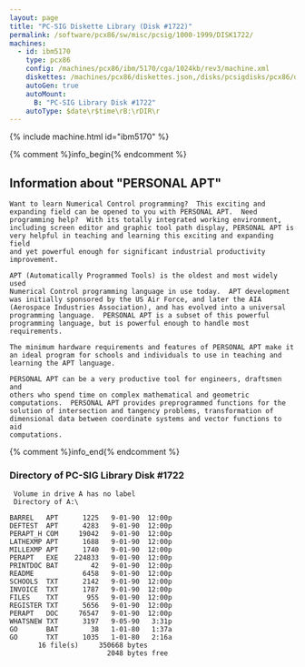 ```yaml
---
layout: page
title: "PC-SIG Diskette Library (Disk #1722)"
permalink: /software/pcx86/sw/misc/pcsig/1000-1999/DISK1722/
machines:
  - id: ibm5170
    type: pcx86
    config: /machines/pcx86/ibm/5170/cga/1024kb/rev3/machine.xml
    diskettes: /machines/pcx86/diskettes.json,/disks/pcsigdisks/pcx86/diskettes.json
    autoGen: true
    autoMount:
      B: "PC-SIG Library Disk #1722"
    autoType: $date\r$time\rB:\rDIR\r
---
```


{% include machine.html id="ibm5170" %}

{% comment %}info_begin{% endcomment %}

## Information about "PERSONAL APT"

    Want to learn Numerical Control programming?  This exciting and
    expanding field can be opened to you with PERSONAL APT.  Need
    programming help?  With its totally integrated working environment,
    including screen editor and graphic tool path display, PERSONAL APT is
    very helpful in teaching and learning this exciting and expanding field
    and yet powerful enough for significant industrial productivity
    improvement.
    
    APT (Automatically Programmed Tools) is the oldest and most widely used
    Numerical Control programming language in use today.  APT development
    was initially sponsored by the US Air Force, and later the AIA
    (Aerospace Industries Association), and has evolved into a universal
    programming language.  PERSONAL APT is a subset of this powerful
    programming language, but is powerful enough to handle most
    requirements.
    
    The minimum hardware requirements and features of PERSONAL APT make it
    an ideal program for schools and individuals to use in teaching and
    learning the APT language.
    
    PERSONAL APT can be a very productive tool for engineers, draftsmen and
    others who spend time on complex mathematical and geometric
    computations.  PERSONAL APT provides preprogrammed functions for the
    solution of intersection and tangency problems, transformation of
    dimensional data between coordinate systems and vector functions to aid
    computations.
{% comment %}info_end{% endcomment %}


### Directory of PC-SIG Library Disk #1722

     Volume in drive A has no label
     Directory of A:\

    BARREL   APT      1225   9-01-90  12:00p
    DEFTEST  APT      4283   9-01-90  12:00p
    PERAPT_H COM     19042   9-01-90  12:00p
    LATHEXMP APT      1688   9-01-90  12:00p
    MILLEXMP APT      1740   9-01-90  12:00p
    PERAPT   EXE    224833   9-01-90  12:00p
    PRINTDOC BAT        42   9-01-90  12:00p
    README            6458   9-01-90  12:00p
    SCHOOLS  TXT      2142   9-01-90  12:00p
    INVOICE  TXT      1787   9-01-90  12:00p
    FILES    TXT       955   9-01-90  12:00p
    REGISTER TXT      5656   9-01-90  12:00p
    PERAPT   DOC     76547   9-01-90  12:00p
    WHATSNEW TXT      3197   9-05-90   3:31p
    GO       BAT        38   1-01-80   1:37a
    GO       TXT      1035   1-01-80   2:16a
           16 file(s)     350668 bytes
                            2048 bytes free
